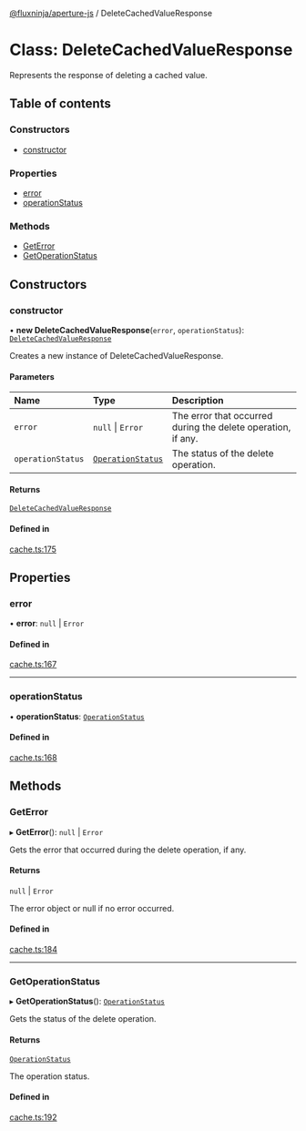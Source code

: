 [@fluxninja/aperture-js](../README.md) / DeleteCachedValueResponse

# Class: DeleteCachedValueResponse

Represents the response of deleting a cached value.

## Table of contents

### Constructors

- [constructor](DeleteCachedValueResponse.md#constructor)

### Properties

- [error](DeleteCachedValueResponse.md#error)
- [operationStatus](DeleteCachedValueResponse.md#operationstatus)

### Methods

- [GetError](DeleteCachedValueResponse.md#geterror)
- [GetOperationStatus](DeleteCachedValueResponse.md#getoperationstatus)

## Constructors

### constructor

• **new DeleteCachedValueResponse**(`error`, `operationStatus`):
[`DeleteCachedValueResponse`](DeleteCachedValueResponse.md)

Creates a new instance of DeleteCachedValueResponse.

#### Parameters

| Name              | Type                                             | Description                                                  |
| :---------------- | :----------------------------------------------- | :----------------------------------------------------------- |
| `error`           | `null` \| `Error`                                | The error that occurred during the delete operation, if any. |
| `operationStatus` | [`OperationStatus`](../enums/OperationStatus.md) | The status of the delete operation.                          |

#### Returns

[`DeleteCachedValueResponse`](DeleteCachedValueResponse.md)

#### Defined in

[cache.ts:175](https://github.com/fluxninja/aperture/blob/a92f6b393/sdks/aperture-js/sdk/cache.ts#L175)

## Properties

### error

• **error**: `null` \| `Error`

#### Defined in

[cache.ts:167](https://github.com/fluxninja/aperture/blob/a92f6b393/sdks/aperture-js/sdk/cache.ts#L167)

---

### operationStatus

• **operationStatus**: [`OperationStatus`](../enums/OperationStatus.md)

#### Defined in

[cache.ts:168](https://github.com/fluxninja/aperture/blob/a92f6b393/sdks/aperture-js/sdk/cache.ts#L168)

## Methods

### GetError

▸ **GetError**(): `null` \| `Error`

Gets the error that occurred during the delete operation, if any.

#### Returns

`null` \| `Error`

The error object or null if no error occurred.

#### Defined in

[cache.ts:184](https://github.com/fluxninja/aperture/blob/a92f6b393/sdks/aperture-js/sdk/cache.ts#L184)

---

### GetOperationStatus

▸ **GetOperationStatus**(): [`OperationStatus`](../enums/OperationStatus.md)

Gets the status of the delete operation.

#### Returns

[`OperationStatus`](../enums/OperationStatus.md)

The operation status.

#### Defined in

[cache.ts:192](https://github.com/fluxninja/aperture/blob/a92f6b393/sdks/aperture-js/sdk/cache.ts#L192)
